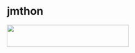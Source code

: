 # jmthon

<p align="left"><a href="https://heroku.com/deploy?template=https://github.com/Mustaaf6/roz"> <img src="https://img.shields.io/badge/Deploy%20To%20Heroku-purple?style=for-the-badge&logo=heroku" width="320" height="58.45"/></a></p>
